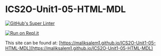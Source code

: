 # ICS2O-Unit1-05-HTML-MDL

[![GitHub's Super Linter](https://github.com/maliksalem1/ICS2O-Unit1-05-HTML-MDL/workflows/GitHub's%20Super%20Linter/badge.svg)](https://github.com/maliksalem1/ICS2O-Unit1-05-HTML-MDL/actions)

[![Run on Repl.it](https://repl.it/badge/github/maliksalem1/ICS2O-Unit1-05-HTML-MDL)](https://repl.it/github/maliksalem1/ICS2O-Unit1-05-HTML-MDL)

This site can be found at: [https://maliksalem1.github.io/ICS2O-Unit1-05-HTML-MDL](https://maliksalem1.github.io/ICS2O-Unit1-05-HTML-MDL)
